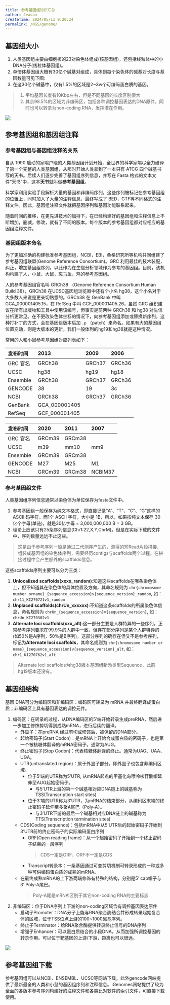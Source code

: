 ```yaml
---
title: 参考基因组知识汇总
author: Jeason
createTime: 2024/05/11 9:20:24
permalink: /NGS/genome/
---
```

## 基因组大小

1. 人类基因组主要由细胞核的23对染色体组成(核基因组)，还包括线粒体中的小DNA分子(线粒体基因组)。
2. 单倍体基因组大概有30亿个碱基对组成，具体到每个染色体的碱基对长度与基因数量可见下图:
3. 在这30亿个碱基中，仅有1.5%的区域是2~3w个可编码蛋白质的基因。

> 1. 平均基因长度有10Kbp左右，但是不同基因的长度区别很大
> 2. 其余98.5%的区域为非编码区，包括各种调控基因表达的DNA原件，同时也可以转录为non-coding RNA，发挥潜在作用。

![](https://cdn.jsdelivr.net/gh/Moonerss/CDN/paper/genome/bar.png)

## 参考基因组和基因组注释

### 参考基因组与基因组注释的关系

自从 1990 启动的家喻户晓的人类基因组计划开始，全世界的科学家竭尽全力破译了第一个完整的人类基因组，从那时开始人类拿到了一本只有 ATCG 四个碱基书写的天书。后续人们逐步完善了基因组序列信息，并写在 Fasta 格式的文本文件“天书”中，这本**天书**就叫做**参考基因组**。

科学家利用实验手段解析大量的基因和非编码序列，这些序列被标记在参考基因组的位置上，同时加入了大量的注释信息，最终写成了 BED，GTF等不同格式的注释文件。因此，基因组注释文件就把基因序列和基因功能联系起来。

随着时间的推移，在更先进技术的加持下，在已经构建好的基因组和注释信息上不断增加，删减，修改，就有了不同的版本。每个版本的参考基因组都对应相应的基因组注释文件。

### 基因组版本命名

为了更加准确的构建标准参考基因组，NCBI，EBI，桑格研究所等机构共同组建了参考基因组联盟(Genome Reference Consortium)。GRC 利用最佳的技术装配，纠正，增加基因组序列，以此作为在生信分析领域作为参考的基因组。目前，该机构构建了人，小鼠，大鼠，斑马鱼，鸡的参考基因组。

人的参考基因组官名叫 GRCh38 （Genome Reference Consortium Human Build 38），GRCh38 在UCSC基因组浏览器中还有个小名 hg38，这个小名对于大多数人来说是更亲切熟悉的。GRCh38 在 GenBank 中叫 GCA_000001405.15，在 RefSeq 中叫 GCF_000001405.26，虽然 GRC 组织建议在所有出版物和工具中使用该编号，但事实是前两种 GRCh38 和 hg38 对生信分析更常见。在不更改染色体坐标的情况下，向参考基因组添加或替换新序列，这种打补丁的方式，会在基因组版本后加 `.p` （patch）来命名。如果有大的基因组位置变动，则是大版本的更新，我们一般体到的hg19和hg38就是这种情况。

常用的人和小鼠参考基因组对应列表如下：

| 发布时间 | 2013          | 2009   | 2006   |
| :------- | :------------ | :----- | :----- |
| GRC 官名 | GRCh38        | GRCh37 | GRCh36 |
| UCSC     | hg38          | hg19   | hg18   |
| Ensemble | GRCh38        | GRCh37 | GRCh36 |
| GENCODE  | 38            | 19     | 3c     |
| NCBI     | GRCh38        | GRCh37 | GRCh36 |
| GenBank  | GCA_000001405 |        |        |
| RefSeq   | GCF_000001405 |        |        |

| 发布时间 | 2020   | 2011   | 2007    |
| :------- | :----- | :----- | :------ |
| GRC 官名 | GRCm39 | GRCm38 |         |
| UCSC     | m39    | mm10   | mm9     |
| Ensemble | GRCm39 | GRCm38 |         |
| GENCODE  | M27    | M25    | M1      |
| NCBI     | GRCm39 | GRCm38 | NCBIM37 |

### 参考基因组文件

人类基因组序列信息通常以染色体为单位保存为fasta文件中。

1. 参考基因组一般保存为纯文本格式，即直接记录“A”、“T”、“C”、“G”这样的 ASCII 码字符。而1个 ASCII 字符，大小是 1B，所以，如果按纯文本保存 30亿个字母(单链)，就是30亿字母 = 3,000,000,000 B = 3 GB。
2. 理论上应该只有25条序列信息(Chr1:22,X,Y,ChrM)。但是在实际下载的文件中，序列数量远远不止这些。

> 这是由于参考序列一般是通过二代测序产生的，测得的短Read片段拼接、组装成基因组的染色体序列，需要经历contigs与scaffolds两个过程。在拼接过程中会产生额外的scaffolds信息。

这些scaffolds序列主要可以分为三类：

1. **Unlocalized scaffolds(xxxx_random)**:知道这些scaffolds在哪条染色体上，但不知道其在染色体的具体位置及方向，其命名规则为 `chr{chromosome number orname}_{sequence_accession}v{sequence_version}_random`, 如：`chr11_KI270721v1_random`
2. **Unplaced scaffolds(chrUn_xxxxxx)**:不知道这条scaffolds的所属染色体信息，命名规则为 `chrUn_{sequence_accession}v{sequence_version}`, 如：`chrUn_KI270302v1`
3. **Alternate loci scaffolds(xxx_alt)**:这一部分主要是人群特异的一些序列，正常参考序列要求在99.9%的人群中一致，但存在部分序列是某个人群特异的(如50%是A序列，50%是B序列)，这部分序列的确存在但又不是参考序列，标记为**Alternate loci scaffolds**，其命名规则为 `chr{chromosome number or name}_{sequence_accession}v{sequence_version}_alt`, 如：`chr1_KI270762v1_alt`

> Alternate loci scaffolds为hg38版本基因组新添类型Sequence，此前hg19版本还没有。

## 基因组结构

基因 DNA可分为编码区和非编码区：编码区可转录为 mRNA 并最终翻译成蛋白质；非编码区上具有基因表达的调控元件。

1. 编码区：在转录的过程，从DNA编码区的5’端开始转录生成preRNA，然后进一步加工修饰剪切得到成熟mRNA，进行后续的翻译。
   - 外显子：在preRNA 经过剪切或修饰后、被保留的DNA部分。
   - 起始密码子(Start Codon)：是mRNA上开始合成蛋白质的密码子，也是第一个被核糖体翻译的mRNA密码子。通常为AUG。
   - 终止密码子(Stop Codon)：代表核糖体翻译的终止。通常为UAG、UAA、UGA。
   - UTR(untranslated region)：属于外显子部分。即外显子也包含非编码区域。
     - 位于5’端的UTR称为5’UTR, 从mRNA起点的甲基化鸟嘌呤核苷酸帽延伸至AUG起始密码子。
       - 与5’UTR上游的第一个碱基相对应DNA链上的碱基称为TSS(Transcription start sites)
     - 位于3’端的UTR称为3’UTR，为mRNA的结束部分，从编码区末端的终止密码子延伸至多聚A尾巴（Poly-A）。
       - 与3’UTR下游的最后一个碱基相对应DNA链上的碱基称为TTS(Transcription termination sites)
   - CDS(Coding sequence)：包括mRNA中从5’UTR后的起始密码子开始到3’UTR前的终止密码子的实际编码蛋白序列
     - ORF(Open reading frame)：从一个起始密码子开始到一个终止密码子结束的一段序列
       > CDS一定是ORF，ORF不一定是CDS
       >
     - Transcript转录本：一条基因通过可变剪切机制可转录形成的一种或多种可供编码蛋白质的成熟的mRNA。
   - 在最终成熟mRNA的上下游两端修饰有特殊的结构，分别是5’ cap帽子与 3’ Poly-A尾巴。
     > Poly-A尾是mRNA’区别于其它non-coding RNA的主要标志
     >
2. 非编码区：位于DNA序列上下游的non-coding区域含有调控基因表达原件
   - 启动子Promoter：DNA分子上能与RNA聚合酶结合并形成转录起始复合体的区域，位于TSS位点上游的100~1000碱基序列。
   - 终止子Terminator：给RNA聚合酶提供转录终止信号的DNA序列
   - 增强子Enhancer：可以蛋白质结合的小段DNA，从而加强所调控基因的转录作用。可以位于靶基因的上游/下游，距离也可以很远。

![](https://cdn.jsdelivr.net/gh/Moonerss/CDN/paper/genome/sequence.jpg)

## 参考基因组下载

参考基因组可以从NCBI、ENSEMBL、UCSC等网站下载，此外gencode网站提供了最新最全的人类和小鼠的基因组序列和注释信息。iGenomes网站提供了较为全面的各版本参考序列构建好的注释文件和各类比对软件的索引文件，可直接下载使用。
